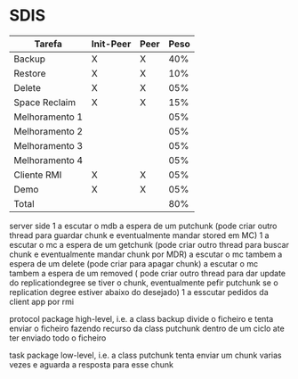 # SDIS


Tarefa  | Init-Peer | Peer | Peso
------------- | --- | --- | ---
Backup  | X | X | 40%
Restore  | X | X | 10%
Delete  | X | X | 05%
Space Reclaim  | X | X | 15%
Melhoramento 1  |  |  | 05%
Melhoramento 2  |  |  | 05%
Melhoramento 3  |  |  | 05%
Melhoramento 4  |  |  | 05%
Cliente RMI  | X | X | 05%
Demo  | X | X | 05%
Total |  |  | 80%


server side
1 a escutar o mdb a espera de um putchunk (pode criar outro thread para guardar chunk e eventualmente mandar stored em MC)
1 a escutar o mc a espera de um getchunk (pode criar outro thread para buscar chunk e eventualmente mandar chunk por MDR)
  a escutar o mc tambem a espera de um delete (pode criar para apagar chunk)
  a escutar o mc tambem a espera de um removed ( pode criar outro thread para dar update do replicationdegree se tiver o chunk, eventualmente pefir putchunk se o replication degree estiver abaixo do desejado)
1 a esscutar pedidos da client app por rmi

protocol package
high-level, i.e. a class backup divide o ficheiro e tenta enviar o ficheiro fazendo recurso da class putchunk dentro de um ciclo ate ter enviado todo o ficheiro


task package
low-level, i.e. a class putchunk tenta enviar um chunk varias vezes e aguarda a resposta para esse chunk

